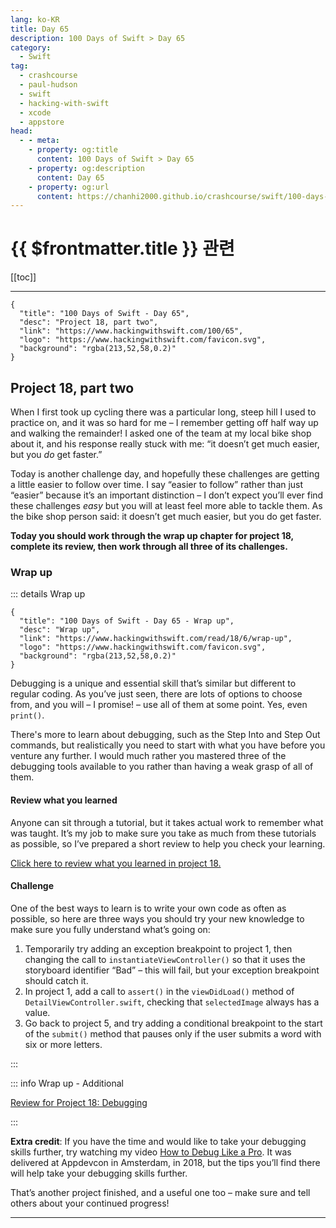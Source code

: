 ```yaml
---
lang: ko-KR
title: Day 65
description: 100 Days of Swift > Day 65
category:
  - Swift
tag: 
  - crashcourse
  - paul-hudson
  - swift
  - hacking-with-swift
  - xcode
  - appstore
head:
  - - meta:
    - property: og:title
      content: 100 Days of Swift > Day 65
    - property: og:description
      content: Day 65
    - property: og:url
      content: https://chanhi2000.github.io/crashcourse/swift/100-days-of-swift/65.html
---
```


# {{ $frontmatter.title }} 관련

[[toc]]

---

```component VPCard
{
  "title": "100 Days of Swift - Day 65",
  "desc": "Project 18, part two",
  "link": "https://www.hackingwithswift.com/100/65",
  "logo": "https://www.hackingwithswift.com/favicon.svg",
  "background": "rgba(213,52,58,0.2)"
}
```

## Project 18, part two

When I first took up cycling there was a particular long, steep hill I used to practice on, and it was so hard for me – I remember getting off half way up and walking the remainder! I asked one of the team at my local bike shop about it, and his response really stuck with me: “it doesn’t get much easier, but you _do_ get faster.”

Today is another challenge day, and hopefully these challenges are getting a little easier to follow over time. I say “easier to follow” rather than just “easier” because it’s an important distinction – I don’t expect you’ll ever find these challenges _easy_ but you will at least feel more able to tackle them. As the bike shop person said: it doesn’t get much easier, but you do get faster.

__Today you should work through the wrap up chapter for project 18, complete its review, then work through all three of its challenges.__

### Wrap up

::: details Wrap up

```component VPCard
{
  "title": "100 Days of Swift - Day 65 - Wrap up",
  "desc": "Wrap up",
  "link": "https://www.hackingwithswift.com/read/18/6/wrap-up",
  "logo": "https://www.hackingwithswift.com/favicon.svg",
  "background": "rgba(213,52,58,0.2)"
}
```

<VidStack src="youtube/-aVkhSa9QWY"/>

Debugging is a unique and essential skill that’s similar but different to regular coding. As you’ve just seen, there are lots of options to choose from, and you will – I promise! – use all of them at some point. Yes, even `print()`.

There's more to learn about debugging, such as the Step Into and Step Out commands, but realistically you need to start with what you have before you venture any further. I would much rather you mastered three of the debugging tools available to you rather than having a weak grasp of all of them.

#### Review what you learned

Anyone can sit through a tutorial, but it takes actual work to remember what was taught. It’s my job to make sure you take as much from these tutorials as possible, so I’ve prepared a short review to help you check your learning.

[Click here to review what you learned in project 18.][project-18-debugging]

#### Challenge

One of the best ways to learn is to write your own code as often as possible, so here are three ways you should try your new knowledge to make sure you fully understand what’s going on:

1. Temporarily try adding an exception breakpoint to project 1, then changing the call to `instantiateViewController()` so that it uses the storyboard identifier “Bad” – this will fail, but your exception breakpoint should catch it.
2. In project 1, add a call to `assert()` in the `viewDidLoad()` method of <FontIcon icon="fa-brands fa-swift"/>`DetailViewController.swift`, checking that `selectedImage` always has a value.
3. Go back to project 5, and try adding a conditional breakpoint to the start of the `submit()` method that pauses only if the user submits a word with six or more letters.

:::

::: info Wrap up - Additional

[Review for Project 18: Debugging][project-18-debugging]

:::

__Extra credit__: If you have the time and would like to take your debugging skills further, try watching my video [How to Debug Like a Pro](https://appdevcon.nl/session/how-to-debug-like-a-pro). It was delivered at Appdevcon in Amsterdam, in 2018, but the tips you’ll find there will help take your debugging skills further.

That’s another project finished, and a useful one too – make sure and tell others about your continued progress!

---

<TagLinks />

[project-18-debugging]: https://www.hackingwithswift.com/review/hws/project-18-debugging
